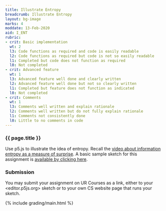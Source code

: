 ```yaml
---
title: Illustrate Entropy
breadcrumb: Illustrate Entropy
layout: bg-image
marks: 4
moddate: 13-Feb-2020
aid: I_ENT
rubric:
- crit: Basic implementation
  wt: 2
  l3: Code functions as required and code is easily readable
  l2: Code functions as required but code is not so easily readable
  l1: Completed but code does not function as required
  l0: Not completed
- crit: Advanced feature
  wt: 1
  l3: Advanced feature well done and clearly written
  l2: Advanced feature well done but not so clearly written
  l1: Completed but feature does not function as indicated
  l0: Not completed
- crit: Comments
  wt: 1
  l3: Comments well written and explain rationale
  l2: Comments well written but do not fully explain rationale
  l1: Comments not consistently done
  l0: Little to no comments in code
---
```

### {{ page.title }}

Use p5.js to illustrate the idea of entropy.
Recall the [video about information entropy as a measure of surprise](https://www.youtube.com/watch?v=2s3aJfRr9gE). A basic sample sketch for this assignment is [available by clicking here](https://editor.p5js.org/dhhepting/sketches/Cg4XuXeR).

### Submission

You may submit your assignment on UR Courses as a link,
either to your <editor.p5js.org> sketch or to your own CS website page that runs your sketch.

{% include grading/main.html %}
